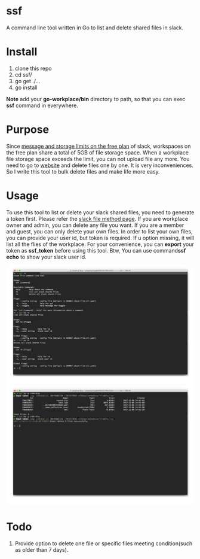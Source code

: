 # ssf
A command line tool written in Go to list and delete shared files in slack.

# Install 
1. clone this repo
2. cd ssf/
3. go get ./...
4. go install

**Note** add your **go-workplace/bin** directory to path, so that you can exec **ssf** command in everywhere.

# Purpose
Since [message and storage limits on the free plan](https://get.slack.help/hc/en-us/articles/115002422943-Message-and-storage-limits-on-the-Free-plan) of slack, workspaces on the free plan share a total of 5GB of file storage space. 
When a workplace file storage space exceeds the limit, you can not upload file any more. You need to go to [website](https://get.slack.help/hc/en-us/articles/218159688-Delete-shared-files) and delete files one by one. It is very inconveniences. So I write this tool to bulk delete files and make life more easy.

# Usage
To use this tool to list or delete your slack shared files, you need to generate a token first.
Please refer the [slack file method page](https://api.slack.com/custom-integrations/legacy-tokens).
If you are workplace owner and admin, you can delete any file you want. If you are a member and guest,
you can only delete your own files. In order to list your own files, you can provide your user id, but 
token is required. If u option missing, it will list all the flies of the workplace. For your convenience, 
you can **export** your token as **ssf_token** before using this tool. Btw, You can use command**ssf echo** to 
show your slack user id.

![command](/src/command1.png)
![command](/src/command2.png)

# Todo
1. Provide option to delete one file or specific files meeting condition(such as older than 7 days).
